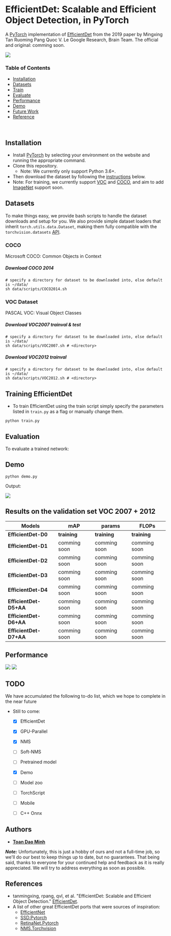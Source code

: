 # EfficientDet: Scalable and Efficient Object Detection, in PyTorch
A [PyTorch](http://pytorch.org/) implementation of [EfficientDet](https://arxiv.org/pdf/1911.09070.pdf) from the 2019 paper by Mingxing Tan Ruoming Pang Quoc V. Le
Google Research, Brain Team.  The official and original: comming soon.


<img src= "./docs/arch.png"/>

### Table of Contents
- <a href='#installation'>Installation</a>
- <a href='#datasets'>Datasets</a>
- <a href='#training-efficientdet'>Train</a>
- <a href='#evaluation'>Evaluate</a>
- <a href='#performance'>Performance</a>
- <a href='#demo'>Demo</a>
- <a href='#todo'>Future Work</a>
- <a href='#references'>Reference</a>

&nbsp;
&nbsp;
&nbsp;
&nbsp;

## Installation
- Install [PyTorch](http://pytorch.org/) by selecting your environment on the website and running the appropriate command.
- Clone this repository.
  * Note: We currently only support Python 3.6+.
- Then download the dataset by following the [instructions](#datasets) below.
- Note: For training, we currently support [VOC](http://host.robots.ox.ac.uk/pascal/VOC/) and [COCO](http://mscoco.org/), and aim to add [ImageNet](http://www.image-net.org/) support soon.

## Datasets
To make things easy, we provide bash scripts to handle the dataset downloads and setup for you.  We also provide simple dataset loaders that inherit `torch.utils.data.Dataset`, making them fully compatible with the `torchvision.datasets` [API](http://pytorch.org/docs/torchvision/datasets.html).


### COCO
Microsoft COCO: Common Objects in Context

##### Download COCO 2014
```Shell
# specify a directory for dataset to be downloaded into, else default is ~/data/
sh data/scripts/COCO2014.sh
```

### VOC Dataset
PASCAL VOC: Visual Object Classes

##### Download VOC2007 trainval & test
```Shell
# specify a directory for dataset to be downloaded into, else default is ~/data/
sh data/scripts/VOC2007.sh # <directory>
```

##### Download VOC2012 trainval
```Shell
# specify a directory for dataset to be downloaded into, else default is ~/data/
sh data/scripts/VOC2012.sh # <directory>
```

## Training EfficientDet

- To train EfficientDet using the train script simply specify the parameters listed in `train.py` as a flag or manually change them.

```Shell
python train.py
```

## Evaluation
To evaluate a trained network:
## Demo

```Shell
python demo.py 
```

Output: 


<img src= "./docs/output.png">


## Results on the validation set VOC 2007 + 2012


| Models | mAP| params | FLOPs |
| ------ | ------ | ------ | ------ |
| **EfficientDet-D0** | **training** | **training** | **training** |
| **EfficientDet-D1** | comming soon | comming soon | comming soon |
| **EfficientDet-D2** | comming soon | comming soon | comming soon |
| **EfficientDet-D3** | comming soon | comming soon | comming soon |
| **EfficientDet-D4** | comming soon | comming soon | comming soon |
| **EfficientDet-D5+AA** | comming soon | comming soon | comming soon |
| **EfficientDet-D6+AA** | comming soon | comming soon | comming soon |
| **EfficientDet-D7+AA** | comming soon | comming soon | comming soon |


## Performance
<img src= "./docs/compare.png"/>
<img src= "./docs/performance.png"/>



## TODO
We have accumulated the following to-do list, which we hope to complete in the near future
- Still to come:
  * [x] EfficientDet
  * [x] GPU-Parallel
  * [x] NMS
  * [ ] Soft-NMS
  * [ ] Pretrained model
  * [x] Demo
  * [ ] Model zoo
  * [ ] TorchScript
  * [ ] Mobile
  * [ ] C++ Onnx
  

## Authors

* [**Toan Dao Minh**](https://github.com/toandaominh1997)

***Note:*** Unfortunately, this is just a hobby of ours and not a full-time job, so we'll do our best to keep things up to date, but no guarantees.  That being said, thanks to everyone for your continued help and feedback as it is really appreciated. We will try to address everything as soon as possible.

## References
- tanmingxing, rpang, qvl, et al. "EfficientDet: Scalable and Efficient Object Detection." [EfficientDet]((https://arxiv.org/abs/1911.09070)).
- A list of other great EfficientDet ports that were sources of inspiration:
  * [EfficientNet](https://github.com/lukemelas/EfficientNet-PyTorch)
  * [SSD.Pytorch](https://github.com/amdegroot/ssd.pytorch)
  * [RetinaNet.Pytorch](https://github.com/yhenon/pytorch-retinanet)
  * [NMS.Torchvision](https://pytorch.org/docs/stable/torchvision/ops.html)
  
